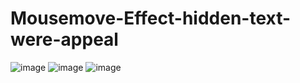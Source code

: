 # Mousemove-Effect-hidden-text-were-appeal


![image](https://github.com/iamhisham/Mousemove-Effect-hidden-text-were-appeal/assets/88367841/9d370fea-ac19-4008-9871-5ea8cd99599e)
![image](https://github.com/iamhisham/Mousemove-Effect-hidden-text-were-appeal/assets/88367841/f230d6ca-f6d2-4369-b451-540cc0a37687)
![image](https://github.com/iamhisham/Mousemove-Effect-hidden-text-were-appeal/assets/88367841/368687ea-4b36-47bd-80dd-a54944ee04c2)


